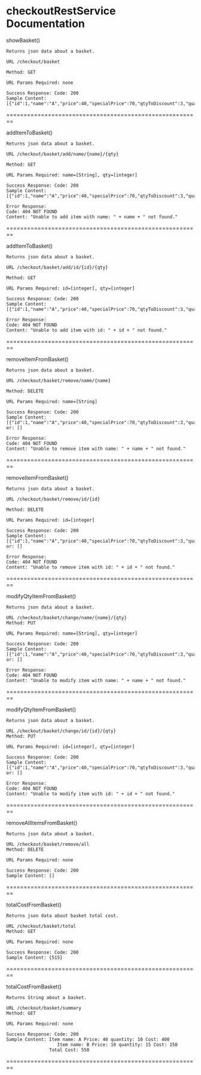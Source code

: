 # checkoutRestService Documentation

showBasket()

	Returns json data about a basket.

	URL /checkout/basket

	Method: GET

	URL Params Required: none

	Success Response: Code: 200 
	Sample Content: [{"id":1,"name":"A","price":40,"specialPrice":70,"qtyToDiscount":3,"quantity":3,"cost":70}]
========================================================

addItemToBasket()

	Returns json data about a basket.

	URL /checkout/basket/add/name/{name}/{qty}

	Method: GET

	URL Params Required: name=[String], qty=[integer]

	Success Response: Code: 200 
	Sample Content: [{"id":1,"name":"A","price":40,"specialPrice":70,"qtyToDiscount":3,"quantity":3,"cost":70}]

	Error Response:
	Code: 404 NOT FOUND 
	Content: "Unable to add item with name: " + name + " not found."
========================================================

addItemToBasket()

	Returns json data about a basket.

	URL /checkout/basket/add/id/{id}/{qty}

	Method: GET

	URL Params Required: id=[integer], qty=[integer]

	Success Response: Code: 200 
	Sample Content: [{"id":1,"name":"A","price":40,"specialPrice":70,"qtyToDiscount":3,"quantity":3,"cost":70}]

	Error Response:
	Code: 404 NOT FOUND 
	Content: "Unable to add item with id: " + id + " not found."
========================================================

removeItemFromBasket()

	Returns json data about a basket.
	
	URL /checkout/basket/remove/name/{name}
	
	Method: DELETE
	
	URL Params Required: name=[String]
	
	Success Response: Code: 200 
	Sample Content: [{"id":1,"name":"A","price":40,"specialPrice":70,"qtyToDiscount":3,"quantity":3,"cost":70}]
	or: []
	
	Error Response:
	Code: 404 NOT FOUND 
	Content: "Unable to remove item with name: " + name + " not found."	
========================================================

removeItemFromBasket()

	Returns json data about a basket.
	
	URL /checkout/basket/remove/id/{id}
	
	Method: DELETE
	
	URL Params Required: id=[integer]
	
	Success Response: Code: 200 
	Sample Content: [{"id":1,"name":"A","price":40,"specialPrice":70,"qtyToDiscount":3,"quantity":3,"cost":70}]
	or: []
	
	Error Response:
	Code: 404 NOT FOUND 
	Content: "Unable to remove item with id: " + id + " not found."		
========================================================

modifyQtyItemFromBasket()

	Returns json data about a basket.
	
	URL /checkout/basket/change/name/{name}/{qty}
	Method: PUT
	
	URL Params Required: name=[String], qty=[integer]
	
	Success Response: Code: 200 
	Sample Content: [{"id":1,"name":"A","price":40,"specialPrice":70,"qtyToDiscount":3,"quantity":3,"cost":70}]
	or: []
	
	Error Response:
	Code: 404 NOT FOUND 
	Content: "Unable to modify item with name: " + name + " not found."	
========================================================

modifyQtyItemFromBasket()

	Returns json data about a basket.
	
	URL /checkout/basket/change/id/{id}/{qty}
	Method: PUT
	
	URL Params Required: id=[integer], qty=[integer]
	
	Success Response: Code: 200 
	Sample Content: [{"id":1,"name":"A","price":40,"specialPrice":70,"qtyToDiscount":3,"quantity":3,"cost":70}]
	or: []
	
	Error Response:
	Code: 404 NOT FOUND 
	Content: "Unable to modify item with id: " + id + " not found."	
========================================================

removeAllItemsFromBasket()

	Returns json data about a basket.
	
	URL /checkout/basket/remove/all
	Method: DELETE
	
	URL Params Required: none
	
	Success Response: Code: 200 
	Sample Content: []
========================================================

totalCostFromBasket()

	Returns json data about basket total cost.
	
	URL /checkout/basket/total
	Method: GET
	
	URL Params Required: none
	
	Success Response: Code: 200 
	Sample Content: {515}
========================================================

totalCostFromBasket()

	Returns String about a basket.
	
	URL /checkout/basket/summary
	Method: GET
	
	URL Params Required: none
	
	Success Response: Code: 200 
	Sample Content: Item name: A Price: 40 quantity: 10 Cost: 400
					   Item name: B Price: 10 quantity: 15 Cost: 150
	                Total Cost: 550
========================================================					
		


			
			
